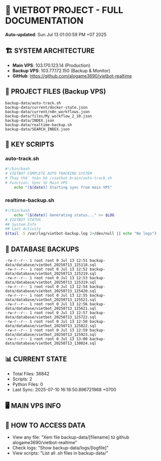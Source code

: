 # 🤖 VIETBOT PROJECT - FULL DOCUMENTATION
**Auto-updated**: Sun Jul 13 01:00:59 PM +07 2025

## 🏗️ SYSTEM ARCHITECTURE
- **Main VPS**: 103.170.123.14 (Production)
- **Backup VPS**: 103.77.172.150 (Backup & Monitor)
- **GitHub**: https://github.com/alogame3690/vietbot-realtime

## 📁 PROJECT FILES (Backup VPS)
```
backup-data/auto-track.sh
backup-data/current/docker-state.json
backup-data/current/n8n_workflows.json
backup-data/files/My_workflow_2_10.json
backup-data/INDEX.json
backup-data/realtime-backup.sh
backup-data/SEARCH_INDEX.json
```

## 🔧 KEY SCRIPTS
### auto-track.sh
```bash
#!/bin/bash
# VIETBOT COMPLETE AUTO TRACKING SYSTEM
# Thay thế toàn bộ /vietbot-brain/auto-track.sh
# Function: Sync từ Main VPS
    echo "[$(date)] Starting sync from main VPS"
```
### realtime-backup.sh
```bash
#!/bin/bash
    echo "[$(date)] Generating status..." >> $LOG
# VIETBOT STATUS
## System Info
## Last Activity
$(tail -5 /var/log/vietbot-backup.log 2>/dev/null || echo "No logs")
```

## 💾 DATABASE BACKUPS
```
-rw-r--r-- 1 root root 0 Jul 13 12:51 backup-data/database/vietbot_20250713_125118.sql
-rw-r--r-- 1 root root 0 Jul 13 12:52 backup-data/database/vietbot_20250713_125219.sql
-rw-r--r-- 1 root root 0 Jul 13 12:53 backup-data/database/vietbot_20250713_125319.sql
-rw-r--r-- 1 root root 0 Jul 13 12:54 backup-data/database/vietbot_20250713_125420.sql
-rw-r--r-- 1 root root 0 Jul 13 12:55 backup-data/database/vietbot_20250713_125521.sql
-rw-r--r-- 1 root root 0 Jul 13 12:56 backup-data/database/vietbot_20250713_125621.sql
-rw-r--r-- 1 root root 0 Jul 13 12:57 backup-data/database/vietbot_20250713_125722.sql
-rw-r--r-- 1 root root 0 Jul 13 12:58 backup-data/database/vietbot_20250713_125822.sql
-rw-r--r-- 1 root root 0 Jul 13 12:59 backup-data/database/vietbot_20250713_125923.sql
-rw-r--r-- 1 root root 0 Jul 13 13:00 backup-data/database/vietbot_20250713_130024.sql
```

## 📊 CURRENT STATE
- Total Files: 36842
- Scripts: 2
- Python Files: 0
- Last Sync: 2025-07-10 16:18:50.896721968 +0700

## 🖥️ MAIN VPS INFO


## 🚨 HOW TO ACCESS DATA
- View any file: "Xem file backup-data/[filename] từ github alogame3690/vietbot-realtime"
- Check logs: "Show backup-data/logs/[logfile]"
- View scripts: "List all .sh files in backup-data/"

